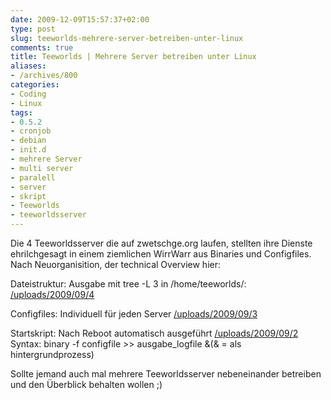 ```yaml
---
date: 2009-12-09T15:57:37+02:00
type: post
slug: teeworlds-mehrere-server-betreiben-unter-linux
comments: true
title: Teeworlds | Mehrere Server betreiben unter Linux
aliases:
- /archives/800
categories:
- Coding
- Linux
tags:
- 0.5.2
- cronjob
- debian
- init.d
- mehrere Server
- multi server
- paralell
- server
- skript
- Teeworlds
- teeworldsserver
---
```


Die 4 Teeworldsserver die auf zwetschge.org laufen, stellten ihre Dienste ehrilchgesagt in einem ziemlichen WirrWarr aus Binaries und Configfiles. Nach Neuorganisition, der technical Overview hier:

Dateistruktur:
Ausgabe mit tree -L 3 in /home/teeworlds/:
[/uploads/2009/09/4](/uploads/2009/09/4)

Configfiles:
Individuell für jeden Server
[/uploads/2009/09/3](/uploads/2009/09/3)

Startskript:
Nach Reboot automatisch ausgeführt
[/uploads/2009/09/2](/uploads/2009/09/2)
Syntax: binary -f configfile >> ausgabe_logfile &(& = als hintergrundprozess)

Sollte jemand auch mal mehrere Teeworldsserver nebeneinander betreiben und den Überblick behalten wollen ;)
